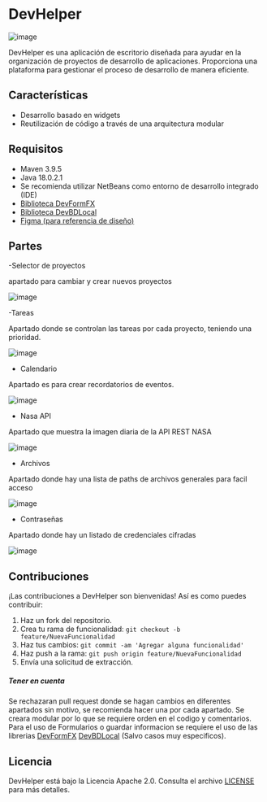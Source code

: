 # DevHelper 
![image](https://github.com/diperpiracoca/DevHelper/assets/98455168/5a8270c8-f852-49c1-b034-aa0376b41881)


DevHelper es una aplicación de escritorio diseñada para ayudar en la organización de proyectos de desarrollo de aplicaciones. Proporciona una plataforma para gestionar el proceso de desarrollo de manera eficiente.

## Características

- Desarrollo basado en widgets
- Reutilización de código a través de una arquitectura modular

## Requisitos

- Maven 3.9.5
- Java 18.0.2.1
- Se recomienda utilizar NetBeans como entorno de desarrollo integrado (IDE)
- <a href='https://github.com/dicsstartup/DevFormFx'>Biblioteca DevFormFX</a>
- <a href='https://github.com/dicsstartup/DevBDLocal'> Biblioteca DevBDLocal</a>
- <a href='https://www.figma.com/file/7ts8wiOfzLFndoeHpIG90W/HelperDev?type=design&node-id=0%3A1&mode=design&t=QSoy5XS1kxMI34oC-1'>Figma (para referencia de diseño)</a>

## Partes

-Selector de proyectos

apartado para cambiar y crear nuevos proyectos

![image](https://github.com/diperpiracoca/DevHelper/assets/98455168/29c71f61-896e-48a7-bb47-d21f2d3617be)

-Tareas

Apartado donde se controlan las tareas por cada proyecto, teniendo una prioridad.

![image](https://github.com/diperpiracoca/DevHelper/assets/98455168/ba4837b8-4f5f-4817-81e4-8e00c020000d)

- Calendario

Apartado es para crear recordatorios de eventos.

![image](https://github.com/diperpiracoca/DevHelper/assets/98455168/27d4b969-9346-4130-ac58-db5bf321938f)

- Nasa API

Apartado que muestra la imagen diaria de la API REST NASA

![image](https://github.com/diperpiracoca/DevHelper/assets/98455168/90361284-590c-4647-a499-d5ee4609bbbd)

- Archivos

Apartado donde  hay una lista de paths de archivos generales para facil acceso

![image](https://github.com/diperpiracoca/DevHelper/assets/98455168/3800aea2-0d61-47a8-a07b-0f79c4cf457a)

- Contraseñas

Apartado donde hay un listado de credenciales cifradas

![image](https://github.com/diperpiracoca/DevHelper/assets/98455168/ae2706b4-15a6-42a7-9073-b4840579605c)


## Contribuciones

¡Las contribuciones a DevHelper son bienvenidas! Así es como puedes contribuir:

1. Haz un fork del repositorio.
2. Crea tu rama de funcionalidad: `git checkout -b feature/NuevaFuncionalidad`
3. Haz tus cambios: `git commit -am 'Agregar alguna funcionalidad'`
4. Haz push a la rama: `git push origin feature/NuevaFuncionalidad`
5. Envía una solicitud de extracción.

##### Tener en cuenta 

Se rechazaran pull request donde se hagan cambios en diferentes apartados sin motivo, se recomienda hacer una por cada apartado.
Se creara modular por lo que se requiere orden en el codigo y comentarios.
Para el uso de Formularios o guardar informacion se requiere el uso de las librerias <a href='https://github.com/dicsstartup/DevFormFx'>DevFormFX</a> <a href='https://github.com/dicsstartup/DevBDLocal'>DevBDLocal</a> (Salvo casos muy especificos).

## Licencia

DevHelper está bajo la Licencia Apache 2.0. Consulta el archivo [LICENSE](LICENSE) para más detalles.

